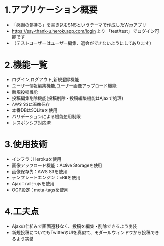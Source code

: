 # 1.アプリケーション概要
* 「感謝の気持ち」を書き込むSNSというテーマで作成したWebアプリ
* https://say-thank-u.herokuapp.com/login より 「test/test」 でログイン可能です
* （テストユーザーはユーザー編集、退会ができないようにしてあります）

# 2.機能一覧
* ログイン,ログアウト,新規登録機能
* ユーザー情報編集機能,ユーザー画像アップロード機能
* 新規投稿機能
* 投稿編集削除機能(投稿削除・投稿編集機能はAjaxで処理)
* AWS S3に画像保存
* 本番DBはSQLiteを使用
* バリデーションによる機能使用制限
* レスポンシブ対応済

# 3.使用技術
* インフラ：Herokuを使用
* 画像アップロード機能：Active Storageを使用
* 画像保存先：AWS S3を使用
* テンプレートエンジン：ERBを使用
* Ajax：rails-ujsを使用
* OGP設定：meta-tagsを使用

# 4.工夫点
* Ajaxの仕組みで画面遷移なく、投稿を編集・削除できるよう実装
* 新規投稿についてもTwitterのUIを真似て、モダールウィンドウから投稿できるよう実装
